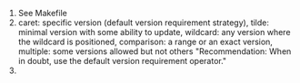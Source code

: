 1. See Makefile
2. caret: specific version (default version requirement strategy), tilde: minimal version with some ability to update, wildcard: any version where the wildcard is positioned, comparison: a range or an exact version, multiple: some versions allowed but not others
   "Recommendation: When in doubt, use the default version requirement operator."
3.
